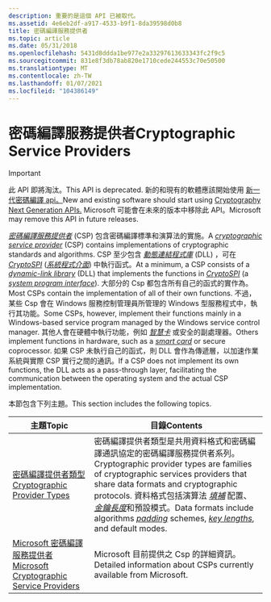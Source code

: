 ```yaml
---
description: 重要的是這個 API 已被取代。
ms.assetid: 4e6eb2df-a917-4533-b9f1-8da39598d0b8
title: 密碼編譯服務提供者
ms.topic: article
ms.date: 05/31/2018
ms.openlocfilehash: 5431d8ddda1be977e2a33297613633343fc2f9c5
ms.sourcegitcommit: 831e8f3db78ab820e1710cede244553c70e50500
ms.translationtype: MT
ms.contentlocale: zh-TW
ms.lasthandoff: 01/07/2021
ms.locfileid: "104386149"
---
```

# <a name="cryptographic-service-providers"></a><span data-ttu-id="0d943-103">密碼編譯服務提供者</span><span class="sxs-lookup"><span data-stu-id="0d943-103">Cryptographic Service Providers</span></span>

> [!IMPORTANT]
> <span data-ttu-id="0d943-104">此 API 即將淘汰。</span><span class="sxs-lookup"><span data-stu-id="0d943-104">This API is deprecated.</span></span> <span data-ttu-id="0d943-105">新的和現有的軟體應該開始使用 [新一代密碼編譯 api。](/windows/desktop/SecCNG/cng-portal)</span><span class="sxs-lookup"><span data-stu-id="0d943-105">New and existing software should start using [Cryptography Next Generation APIs.](/windows/desktop/SecCNG/cng-portal)</span></span> <span data-ttu-id="0d943-106">Microsoft 可能會在未來的版本中移除此 API。</span><span class="sxs-lookup"><span data-stu-id="0d943-106">Microsoft may remove this API in future releases.</span></span>

 

<span data-ttu-id="0d943-107">[*密碼編譯服務提供者*](../secgloss/c-gly.md) (CSP) 包含密碼編譯標準和演算法的實施。</span><span class="sxs-lookup"><span data-stu-id="0d943-107">A [*cryptographic service provider*](../secgloss/c-gly.md) (CSP) contains implementations of cryptographic standards and algorithms.</span></span> <span data-ttu-id="0d943-108">CSP 至少包含 [*動態連結程式庫*](../secgloss/d-gly.md) (DLL) ，可在 [*CryptoSPI*](../secgloss/c-gly.md) ([*系統程式介面*](../secgloss/s-gly.md)) 中執行函式。</span><span class="sxs-lookup"><span data-stu-id="0d943-108">At a minimum, a CSP consists of a [*dynamic-link library*](../secgloss/d-gly.md) (DLL) that implements the functions in [*CryptoSPI*](../secgloss/c-gly.md) (a [*system program interface*](../secgloss/s-gly.md)).</span></span> <span data-ttu-id="0d943-109">大部分的 Csp 都包含所有自己的函式的實作為。</span><span class="sxs-lookup"><span data-stu-id="0d943-109">Most CSPs contain the implementation of all of their own functions.</span></span> <span data-ttu-id="0d943-110">不過，某些 Csp 會在 Windows 服務控制管理員所管理的 Windows 型服務程式中，執行其功能。</span><span class="sxs-lookup"><span data-stu-id="0d943-110">Some CSPs, however, implement their functions mainly in a Windows-based service program managed by the Windows service control manager.</span></span> <span data-ttu-id="0d943-111">其他人會在硬體中執行功能，例如 [*智慧卡*](../secgloss/s-gly.md) 或安全的副處理器。</span><span class="sxs-lookup"><span data-stu-id="0d943-111">Others implement functions in hardware, such as a [*smart card*](../secgloss/s-gly.md) or secure coprocessor.</span></span> <span data-ttu-id="0d943-112">如果 CSP 未執行自己的函式，則 DLL 會作為傳遞層，以加速作業系統與實際 CSP 實行之間的通訊。</span><span class="sxs-lookup"><span data-stu-id="0d943-112">If a CSP does not implement its own functions, the DLL acts as a pass-through layer, facilitating the communication between the operating system and the actual CSP implementation.</span></span>

<span data-ttu-id="0d943-113">本節包含下列主題。</span><span class="sxs-lookup"><span data-stu-id="0d943-113">This section includes the following topics.</span></span>



| <span data-ttu-id="0d943-114">主題</span><span class="sxs-lookup"><span data-stu-id="0d943-114">Topic</span></span>                                                                                      | <span data-ttu-id="0d943-115">目錄</span><span class="sxs-lookup"><span data-stu-id="0d943-115">Contents</span></span>                                                                                                                                                                                                                                                                                                                                                  |
|--------------------------------------------------------------------------------------------|-----------------------------------------------------------------------------------------------------------------------------------------------------------------------------------------------------------------------------------------------------------------------------------------------------------------------------------------------------------|
| [<span data-ttu-id="0d943-116">密碼編譯提供者類型</span><span class="sxs-lookup"><span data-stu-id="0d943-116">Cryptographic Provider Types</span></span>](cryptographic-provider-types.md)                           | <span data-ttu-id="0d943-117">密碼編譯提供者類型是共用資料格式和密碼編譯通訊協定的密碼編譯服務提供者系列。</span><span class="sxs-lookup"><span data-stu-id="0d943-117">Cryptographic provider types are families of cryptographic services providers that share data formats and cryptographic protocols.</span></span> <span data-ttu-id="0d943-118">資料格式包括演算法 [*填補*](../secgloss/p-gly.md) 配置、 [*金鑰長度*](../secgloss/k-gly.md)和預設模式。</span><span class="sxs-lookup"><span data-stu-id="0d943-118">Data formats include algorithms [*padding*](../secgloss/p-gly.md) schemes, [*key lengths*](../secgloss/k-gly.md), and default modes.</span></span> |
| [<span data-ttu-id="0d943-119">Microsoft 密碼編譯服務提供者</span><span class="sxs-lookup"><span data-stu-id="0d943-119">Microsoft Cryptographic Service Providers</span></span>](microsoft-cryptographic-service-providers.md) | <span data-ttu-id="0d943-120">Microsoft 目前提供之 Csp 的詳細資訊。</span><span class="sxs-lookup"><span data-stu-id="0d943-120">Detailed information about CSPs currently available from Microsoft.</span></span>                                                                                                                                                                                                                                                                                       |



 

 

 
